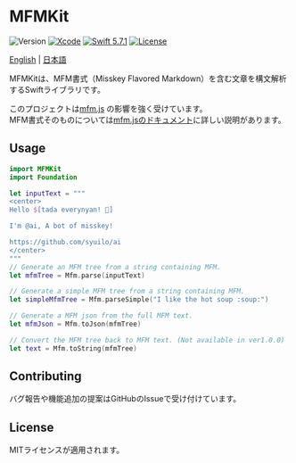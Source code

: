 # MFMKit

![Version](https://img.shields.io/badge/Version-1.0.0-important)
[![Xcode](https://img.shields.io/badge/Xcode-16.1-blue.svg)](https://developer.apple.com/xcode) 
[![Swift 5.7.1](https://img.shields.io/badge/Swift-5-blue.svg?style=flat)](https://swift.org/)
[![License](https://img.shields.io/github/license/chanjima/MFMKit)](https://github.com/chanjima/MFMKit/blob/main/LICENSE)

[English](README.md) | [日本語](README.ja.md)

MFMKitは、MFM書式（Misskey Flavored Markdown）を含む文章を構文解析するSwiftライブラリです。

このプロジェクトは[mfm.js](https://github.com/misskey-dev/mfm.js) の影響を強く受けています。</br>
MFM書式そのものについては[mfm.jsのドキュメント](https://github.com/misskey-dev/mfm.js/blob/develop/docs/syntax.md)に詳しい説明があります。

## Usage

```Swift
import MFMKit
import Foundation

let inputText = """
<center>
Hello $[tada everynyan! 🎉]

I'm @ai, A bot of misskey!

https://github.com/syuilo/ai
</center>
"""
// Generate an MFM tree from a string containing MFM.
let mfmTree = Mfm.parse(inputText)

// Generate a simple MFM tree from a string containing MFM.
let simpleMfmTree = Mfm.parseSimple("I like the hot soup :soup:")

// Generate a MFM json from the full MFM text.
let mfmJson = Mfm.toJson(mfmTree)

// Convert the MFM tree back to MFM text. (Not available in ver1.0.0)
let text = Mfm.toString(mfmTree)
```

## Contributing

バグ報告や機能追加の提案はGitHubのIssueで受け付けています。

## License

MITライセンスが適用されます。
